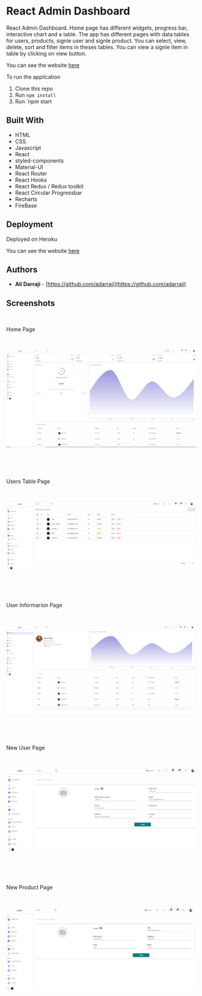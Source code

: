 # React Admin Dashboard

React Admin Dashboard. Home page has different widgets, progress bar, interactive chart and a table. The app has different pages with data tables for users, products, signle user and signle product. You can select, view, delete, sort and filter items in theses tables. You can view a signle item in table by clicking on view button.

You can see the website [here](https://react-admin2.herokuapp.com/)

To run the application

1. Clone this repo
2. Run `npm install`
3. Run `npm start


## Built With

* HTML
* CSS
* Javascript
* React
* styled-components
* Material-UI
* React Router
* React Hooks
* React Redux / Redux toolkit
* React Circular Progressbar
* Recharts
* FireBase


## Deployment
Deployed on Heroku

You can see the website [here](https://react-admin2.herokuapp.com/)


## Authors

- **Ali Darraji** - [https://github.com/adarraji](https://github.com/adarraji)


## Screenshots
<br />

Home Page

<br />

![Image 1](./images/image-01.png)

<br />
<br />

<br />

Users Table Page

<br />

![Image 1](./images/image-02.png)

<br />
<br />

<br />

User Informarion Page

<br />

![Image 1](./images/image-03.png)

<br />
<br />

<br />

New User Page

<br />

![Image 1](./images/image-04.png)

<br />
<br />

<br />

New Product Page

<br />

![Image 1](./images/image-05.png)

<br />
<br />

